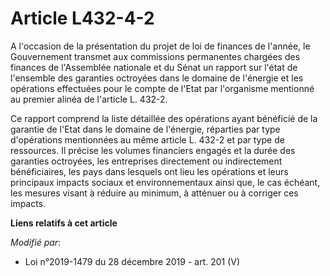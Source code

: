 # Article L432-4-2

A l'occasion de la présentation du projet de loi de finances de l'année, le Gouvernement transmet aux commissions permanentes
chargées des finances de l'Assemblée nationale et du Sénat un rapport sur l'état de l'ensemble des garanties octroyées dans
le domaine de l'énergie et les opérations effectuées pour le compte de l'Etat par l'organisme mentionné au premier alinéa de
l'article L. 432-2.

Ce rapport comprend la liste détaillée des opérations ayant bénéficié de la garantie de l'Etat dans le domaine de l'énergie,
réparties par type d'opérations mentionnées au même article L. 432-2 et par type de ressources. Il précise les volumes
financiers engagés et la durée des garanties octroyées, les entreprises directement ou indirectement bénéficiaires, les pays
dans lesquels ont lieu les opérations et leurs principaux impacts sociaux et environnementaux ainsi que, le cas échéant, les
mesures visant à réduire au minimum, à atténuer ou à corriger ces impacts.

**Liens relatifs à cet article**

_Modifié par_:

  - Loi n°2019-1479 du 28 décembre 2019 - art. 201 (V)
